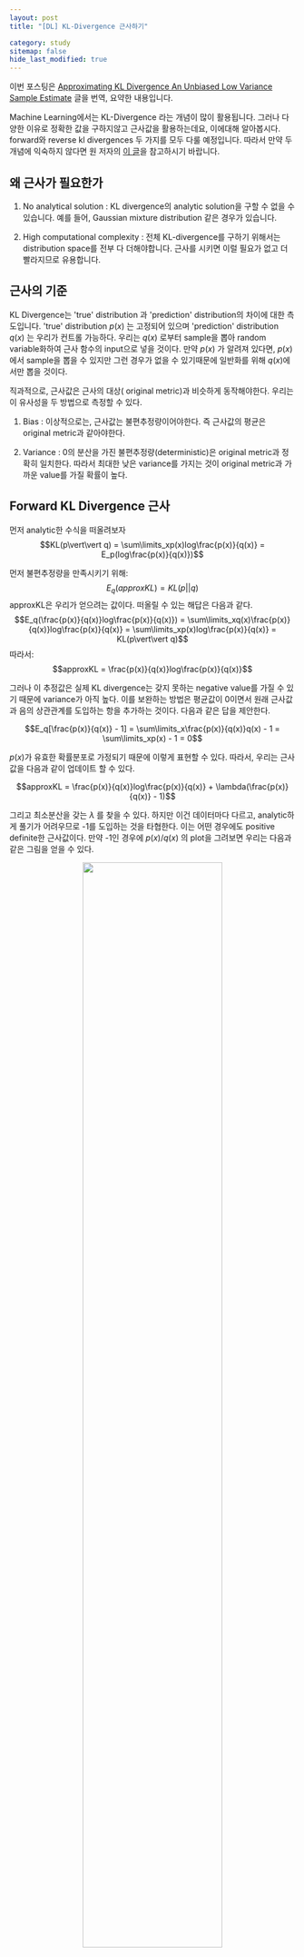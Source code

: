 ```yaml
---
layout: post
title: "[DL] KL-Divergence 근사하기"

category: study
sitemap: false
hide_last_modified: true
---
```


이번 포스팅은 
[Approximating KL Divergence An Unbiased Low Variance Sample Estimate](https://towardsdatascience.com/approximating-kl-divergence-4151c8c85ddd) 글을 번역, 요약한 내용입니다.

Machine Learning에서는 KL-Divergence 라는 개념이 많이 활용됩니다. 그러나 다양한 이유로 정확한 값을 구하지않고 근사값을 활용하는데요, 이에대해 알아봅시다. forward와 reverse kl divergences 두 가지를 모두 다룰 예정입니다. 따라서 만약 두 개념에 익숙하지 않다면 원 저자의 [이 글](https://towardsdatascience.com/forward-and-reverse-kl-divergence-906625f1df06)을 참고하시기 바랍니다.

## 왜 근사가 필요한가
1. No analytical solution : KL divergence의 analytic solution을 구할 수 없을 수 있습니다. 예를 들어, Gaussian mixture distribution 같은 경우가 있습니다.

2. High computational complexity : 전체 KL-divergence를 구하기 위해서는 distribution space를 전부 다 더해야합니다. 근사를 시키면 이럴 필요가 없고 더 빨라지므로 유용합니다.

## 근사의 기준
KL Divergence는 'true' distribution 과 'prediction' distribution의 차이에 대한 측도입니다. 'true' distribution $p(x)$ 는 고정되어 있으며 'prediction' distribution $q(x)$ 는 우리가 컨트롤 가능하다. 우리는 $q(x)$ 로부터 sample을 뽑아 random variable화하여 근사 함수의 input으로 넣을 것이다. 만약 $p(x)$ 가 알려져 있다면, $p(x)$ 에서 sample을 뽑을 수 있지만 그런 경우가 없을 수 있기때문에 일반화를 위해 $q(x)$에서만 뽑을 것이다.

직과적으로, 근사값은 근사의 대상( original metric)과 비슷하게 동작해야한다. 우리는 이 유사성을 두 방법으로 측정할 수 있다.

1. Bias : 이상적으로는, 근사값는 불편추정량이어야한다. 즉 근사값의 평균은 original metric과 같아야한다. 

2. Variance : 0의 분산을 가진 불편추정량(deterministic)은 original metric과 정확히 일치한다. 따라서 최대한 낮은 variance를 가지는 것이 original metric과 가까운 value를 가질 확률이 높다.

## Forward KL Divergence 근사
먼저 analytic한 수식을 떠올려보자
$$KL(p\vert\vert q) = \sum\limits_xp(x)log\frac{p(x)}{q(x)} = E_p(log\frac{p(x)}{q(x)})$$

먼저 불편추정량을 만족시키기 위해:
$$E_q(approxKL) = KL(p\vert\vert q)$$
approxKL은 우리가 얻으려는 값이다. 떠올릴 수 있는 해답은 다음과 같다.
$$E_q(\frac{p(x)}{q(x)}log\frac{p(x)}{q(x)}) = \sum\limits_xq(x)\frac{p(x)}{q(x)}log\frac{p(x)}{q(x)} = \sum\limits_xp(x)log\frac{p(x)}{q(x)} = KL(p\vert\vert q)$$
따라서:
$$approxKL = \frac{p(x)}{q(x)}log\frac{p(x)}{q(x)}$$

그러나 이 추정값은 실제 KL divergence는 갖지 못하는 negative value를 가질 수 있기 때문에 variance가 아직 높다. 이를 보완하는 방법은 평균값이 0이면서 원래 근사값과 음의 상관관계를 도입하는 항을 추가하는 것이다. 다음과 같은 답을 제안한다.

$$E_q[\frac{p(x)}{q(x)} - 1] = \sum\limits_x\frac{p(x)}{q(x)}q(x) - 1 = \sum\limits_xp(x) - 1 = 0$$

$p(x)$가 유효한 확률분포로 가정되기 때문에 이렇게 표현할 수 있다. 따라서, 우리는 근사값을 다음과 같이 업데이트 할 수 있다. 

$$approxKL = \frac{p(x)}{q(x)}log\frac{p(x)}{q(x)} + \lambda(\frac{p(x)}{q(x)} - 1)$$

그리고 최소분산을 갖는 $\lambda$ 를 찾을 수 있다. 하지만 이건 데이터마다 다르고, analytic하게 풀기가 어려우므로 -1를 도입하는 것을 타협한다. 이는 어떤 경우에도 positive definite한 근사값이다. 만약 -1인 경우에 $p(x)/q(x)$ 의 plot을 그려보면 우리는 다음과 같은 그림을 얻을 수 있다. 


<p align="center">
<img src = "https://miro.medium.com/max/786/1*b-I7CN3wYT_oVbkNczguyw.png"
 width="70%" />
</p>

그러므로 forward KL divergence의 근사값의 최종 식은 다음과 같다.

$$approxKL = rlogr-(r-1)$$
$$r = \frac{p(x)}{q(x)}$$

## Reverse KL Divergence 근사
Forward KL divergence 를 근사한 방식으로 Reverse KL divergence도 근사할 수 있다.

일단 analytical 식을 떠올려보자
$$KL(q\vert\vert p) = \sum\limits_xq(x)log\frac{q(x)}{p(x)} = E_p(log\frac{q(x)}{p(x)})$$

다시 한번, 간단한 불편추정량을 얻어보자. 해답은 다음과 같다.(우리는 q(x)는 sample할 수 있음을 생각하자)

$$E_q(log\frac{q(x)}{p(x)}) = \sum\limits_xq(x)log\frac{q(x)}{p
(x)} = KL(q\vert\vert p)$$

따라서 추정량은 

$$approxKL = log\frac{q(x)}{p(x)}$$

이는 forward KL divergence의 불편추정량과 정확히 동일한 문제를 가진다. 음수를 포함하기 때문에, 분산이 커진다는 점이다. 따라서 같은 항을 추가한다. 


$$approxKL = log[\frac{q(x)}{p(x)}] + \lambda(\frac{p(x)}{q(x)} -1) = \lambda(\frac{p(x)}{q(x)} -1) - log\frac{p(x)}{q(x)}$$

이제 동일하게 최소 분산을 가지는 $\lambda$를 찾으면 되지만 이는 상황마다 다르므로 1을 도입하는 것으로 타협한다. $p(x)/q(x)$ plot을 그려보면 다음과 같다.

<p align="center">
<img src = "https://miro.medium.com/max/770/1*4UPk-eVv8_YFdvfCON-Qog.png"
 width="70%" />
</p>

그러므로 최종 reverse KL divergence 의 근사값은 

$$approxKL = (r-1) - logr$$
$$r = \frac{p(x)}{q(x)}$$


## 추가내용

<!-- 
## 추가
OpenAI baseline, Stable baseline, TF agent 를 살펴봤으나 
TF-agent 는 ^2 stable baseline은 이거, openai baseline은 ?? -->

상용 오픈소스는 KL divergence를 어떻게 사용하고 있는지 확인하였다. 원글의 소스가 된 포스팅의 저자는 위 내용을 바탕으로 stable baseline 에 contribution을 넣었으므로 stable baseline에는 반영되어 있다. 다른 오픈소스는 어떨까?

- OpenAI baseline
- TF-agent
    - 근사없이 unbiased reverse KL divergence를 사용한다. 